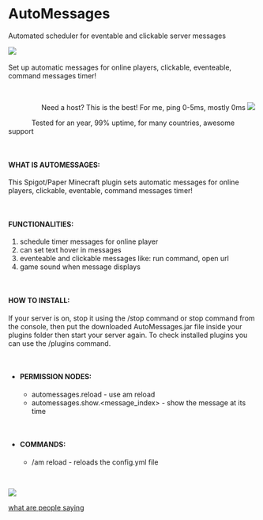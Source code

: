 # AutoMessages
Automated scheduler for eventable and clickable server messages

[![](https://img.shields.io/discord/677642178083946580?color=%23768ACF&label=Discord)](https://discord.gg/ZMbDcFgJ8Q)
&nbsp;

Set up automatic messages for online players, clickable, eventeable, command messages timer! 


&nbsp;

&nbsp;&nbsp;&nbsp;&nbsp;&nbsp;&nbsp;&nbsp;&nbsp;&nbsp;&nbsp;&nbsp;&nbsp;&nbsp;&nbsp;&nbsp;&nbsp; Need a host? This is the best! For me, ping 0-5ms, mostly 0ms
[![](https://apexminecrafthosting.com/images/apex-hosting-mobile.png)](https://billing.apexminecrafthosting.com/aff.php?aff=2030)

&nbsp;&nbsp;&nbsp;&nbsp;&nbsp;&nbsp;&nbsp;&nbsp;&nbsp;&nbsp;&nbsp;&nbsp;Tested for an year, 99% uptime, for many countries, awesome support

&nbsp;
#### WHAT IS AUTOMESSAGES:
This Spigot/Paper Minecraft plugin sets automatic messages for online players, clickable, eventable, command messages timer! 


&nbsp;
#### FUNCTIONALITIES:

1. schedule timer messages for online player
2. can set text hover in messages
3. eventeable and clickable messages like: run command, open url
4. game sound when message displays


&nbsp;
#### HOW TO INSTALL:
If your server is on, stop it using the /stop command or stop command from the console, then put the downloaded AutoMessages.jar file inside your plugins folder then start your server again. To check installed plugins you can use the /plugins command.

&nbsp;

* #### PERMISSION NODES:
    * automessages.reload - use am reload
    * automessages.show.<message_index> - show the message at its time
    
&nbsp;   
 
* #### COMMANDS:
    * /am reload - reloads the config.yml file
    
&nbsp;

[![](https://apexminecrafthosting.com/images/apex-hosting-skyscrapper.png)](https://billing.apexminecrafthosting.com/aff.php?aff=2030)

[what are people saying](https://apexminecrafthosting.com/testimonials/)
